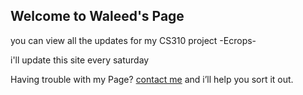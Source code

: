 ## Welcome to Waleed's Page

you can view all the updates for my CS310 project -Ecrops-

i'll update this site every saturday



Having trouble with my Page? [contact me](wkialdukhail@sm.imamu.edu.sa) and i’ll help you sort it out.
